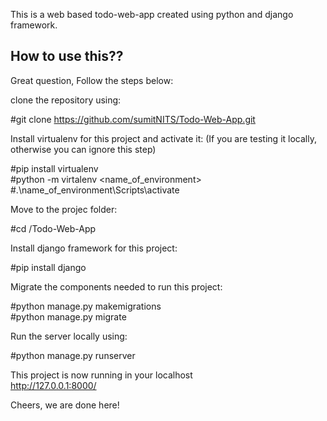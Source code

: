 This is a web based todo-web-app created using python and django framework.

## How to use this??

Great question, Follow the steps below:

clone the repository using: 

#git clone https://github.com/sumitNITS/Todo-Web-App.git

Install virtualenv for this project and activate it: (If you are testing it locally, otherwise you can ignore this step)

#pip install virtualenv <br />
#python -m virtalenv <name_of_environment> <br />
#.\name_of_environment\Scripts\activate

Move to the projec folder:

#cd /Todo-Web-App

Install django framework for this project:

#pip install django

Migrate the components needed to run this project:

#python manage.py makemigrations <br />
#python manage.py migrate

Run the server locally using:

#python manage.py runserver

This project is now running in your localhost <br /> http://127.0.0.1:8000/

Cheers, we are done here!
